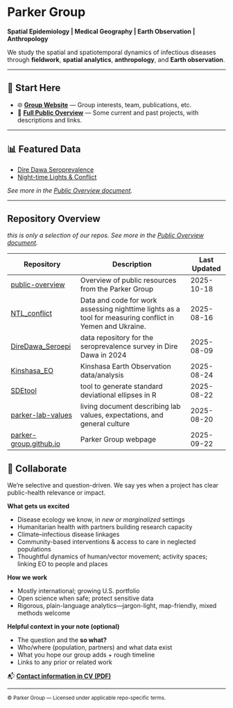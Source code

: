 # Parker Group

**Spatial Epidemiology | Medical Geography | Earth Observation | Anthropology**

We study the spatial and spatiotemporal dynamics of infectious diseases through **fieldwork**, **spatial analytics**, **anthropology**, and **Earth observation**.

---

## 🚀 Start Here

- 🌐 **[Group Website](https://parker-group.github.io/)** — Group interests, team, publications, etc.
- 📜 **[Full Public Overview](https://github.com/parker-group/public-overview)** — Some current and past projects, with descriptions and links.

---

## 📊 Featured Data
- [Dire Dawa Seroprevalence](https://github.com/parker-group/DireDawa_Seroepi)
- [Night-time Lights & Conflict](https://github.com/parker-group/NTL_conflict)

*See more in the [Public Overview document](https://github.com/parker-group/public-overview).*

---

## Repository Overview
*this is only a selection of our repos. See more in the [Public Overview document](https://github.com/parker-group/public-overview).*


<!-- REPO_TABLE_START -->
| Repository | Description | Last Updated |
|------------|-------------|--------------|
| [public-overview](https://github.com/parker-group/public-overview) | Overview of public resources from the Parker Group | 2025-10-18 |
| [NTL_conflict](https://github.com/parker-group/NTL_conflict) | Data and code for work assessing nighttime lights as a tool for measuring conflict in Yemen and Ukraine. | 2025-08-16 |
| [DireDawa_Seroepi](https://github.com/parker-group/DireDawa_Seroepi) | data repository for the seroprevalence survey in Dire Dawa in 2024 | 2025-08-09 |
| [Kinshasa_EO](https://github.com/parker-group/Kinshasa_EO) | Kinshasa Earth Observation data/analysis | 2025-08-24 |
| [SDEtool](https://github.com/parker-group/SDEtool) | tool to generate standard deviational ellipses in R | 2025-08-22 |
| [parker-lab-values](https://github.com/parker-group/parker-lab-values) | living document describing lab values, expectations, and general culture | 2025-08-20 |
| [parker-group.github.io](https://github.com/parker-group/parker-group.github.io) | Parker Group webpage | 2025-09-22 |
<!-- REPO_TABLE_END -->















































































## 🤝 Collaborate

We’re selective and question-driven. We say yes when a project has clear public-health relevance or impact.

**What gets us excited**
- Disease ecology we know, in *new or marginalized* settings  
- Humanitarian health with partners building research capacity  
- Climate–infectious disease linkages  
- Community-based interventions & access to care in neglected populations  
- Thoughtful dynamics of human/vector movement; activity spaces; linking EO to people and places  

**How we work**
- Mostly international; growing U.S. portfolio  
- Open science when safe; protect sensitive data  
- Rigorous, plain-language analytics—jargon-light, map-friendly, mixed methods welcome  

**Helpful context in your note (optional)**
- The question and the **so what?**  
- Who/where (population, partners) and what data exist  
- What you hope our group adds + rough timeline  
- Links to any prior or related work

📬 **[Contact information in CV (PDF)](https://github.com/parker-group/parker-group.github.io/blob/main/docs/ParkerCV.pdf)**

---

<sub>© Parker Group — Licensed under applicable repo-specific terms.</sub>

